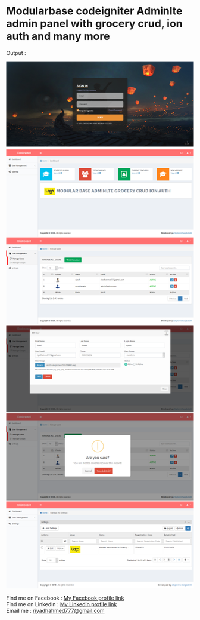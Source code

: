 <h1>Modularbase codeigniter Adminlte admin panel with grocery crud, ion auth and many more </h1> 

Output : 

![alt text](./screenshoot/login.png)
![alt text](./screenshoot/Dashboard.png)
![alt text](./screenshoot/users.png)
![alt text](./screenshoot/edit.png)
![alt text](./screenshoot/delete.png)
![alt text](./screenshoot/settings.png)

 Find me on Facebook  : [ My Facebook profile link](https://www.facebook.com/morshed.riyad) \
 Find me on  Linkedin  : [My Linkedin profile  link](https://www.linkedin.com/in/monjur-morshed-riyadh-6aaba465/)  \
 Email me : riyadhahmed777@gmail.com